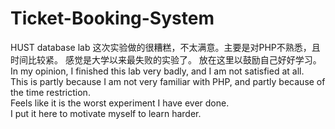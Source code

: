 # Ticket-Booking-System
HUST database lab
这次实验做的很糟糕，不太满意。主要是对PHP不熟悉，且时间比较紧。
感觉是大学以来最失败的实验了。
放在这里以鼓励自己好好学习。
In my opinion, I finished this lab very badly, and I am not satisfied at all.  
This is partly because I am not very familiar with PHP, and partly because of the time restriction.  
Feels like it is the worst experiment I have ever done.  
I put it here to motivate myself to learn harder.
